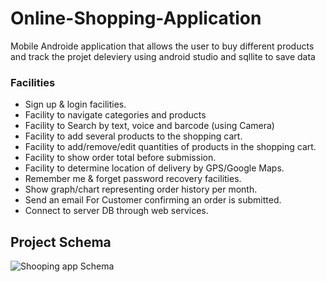 # Online-Shopping-Application
Mobile Androide application that allows the user to buy different products and track the projet deleviery
using android studio and sqllite to save data


### Facilities  

* Sign up & login facilities.
* Facility to navigate categories and products
* Facility to Search by text, voice and barcode (using Camera)
* Facility to add several products to the shopping cart.
* Facility to add/remove/edit quantities of products in the shopping cart.
* Facility to show order total before submission.
* Facility to determine location of delivery by GPS/Google Maps.
* Remember me & forget password recovery facilities.
* Show graph/chart representing order history per month. 
* Send an email For Customer confirming an order is submitted.
* Connect to server DB through web services.

## Project Schema
![Shooping app Schema ](https://user-images.githubusercontent.com/45799323/137010162-b194a471-50c2-449c-98a9-3627c3691b1c.png)

